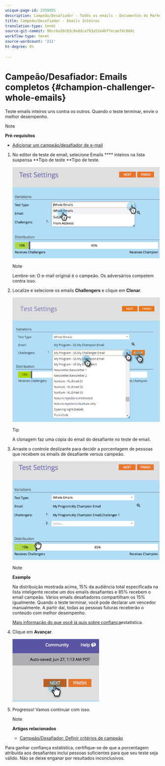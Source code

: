 ```yaml
---
unique-page-id: 2359555
description: Campeão/Desafiador - Todos os emails - Documentos do Marketing - Documentação do produto
title: Campeão/Desafiador - Emails Inteiros
translation-type: tm+mt
source-git-commit: 96cc6a30c63c8e8dca793a52e4bf7ecaef8c08dc
workflow-type: tm+mt
source-wordcount: '211'
ht-degree: 0%

---
```



# Campeão/Desafiador: Emails completos {#champion-challenger-whole-emails}

Teste emails inteiros uns contra os outros. Quando o teste terminar, envie o melhor desempenho.

>[!NOTE]
>
>**Pré-requisitos**
>
>* [Adicionar um campeão/desafiador de e-mail](add-an-email-champion-challenger.md)

>



1. No editor de teste de email, selecione Emails **** inteiros na lista suspensa **Tipo de teste **Tipo de teste.

   ![](assets/image2014-9-12-16-3a39-3a14.png)

   >[!NOTE]
   >
   >Lembre-se: O e-mail original é o campeão. Os adversários competem contra isso.

1. Localize e selecione os emails **Challengers** e clique em **Clonar**.

   ![](assets/image2015-8-10-11-3a46-3a28.png)

   >[!TIP]
   >
   >A clonagem faz uma cópia do email do desafiante no teste de email.

1. Arraste o controle deslizante para decidir a porcentagem de pessoas que recebem os emails de desafiante versus campeão.

   ![](assets/image2014-9-12-16-3a41-3a44.png)

   >[!NOTE]
   >
   >**Exemplo**
   >
   >
   >Na distribuição mostrada acima, 15% da audiência total especificada na lista inteligente recebe um dos emails desafiantes e 85% recebem o email campeão. Vários emails desafiadores compartilham os 15% igualmente. Quando o teste terminar, você pode declarar um vencedor manualmente. A partir daí, todas as pessoas futuras receberão o conteúdo com melhor desempenho.

   [Mais informação do que você já quis sobre confiança](http://en.wikipedia.org/wiki/Confidence_interval)estatística.

1. Clique em **Avançar**.

   ![](assets/image2014-9-12-16-3a42-3a9.png)

1. Progresso! Vamos continuar com isso.

   >[!NOTE]
   >
   >**Artigos relacionados**
   >
   >    
   >    
   >    * [Campeão/Desafiador: Definir critérios de campeão](champion-challenger-define-champion-criteria.md)


Para ganhar confiança estatística, certifique-se de que a porcentagem atribuída aos desafiantes inclui pessoas suficientes para que seu teste seja válido. Não se deixe enganar por resultados inconclusivos.